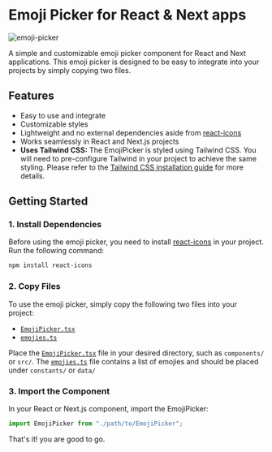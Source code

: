 # Emoji Picker for React & Next apps

![emoji-picker](https://github.com/user-attachments/assets/6bf78882-9bde-44bc-bc58-634611ef7552)

A simple and customizable emoji picker component for React and Next applications. This emoji picker is designed to be easy to integrate into your projects by simply copying two files.

## Features

- Easy to use and integrate
- Customizable styles
- Lightweight and no external dependencies aside from [react-icons](https://www.npmjs.com/package/react-icons)
- Works seamlessly in React and Next.js projects
- **Uses Tailwind CSS:** The EmojiPicker is styled using Tailwind CSS. You will need to pre-configure Tailwind in your project to achieve the same styling. Please refer to the [Tailwind CSS installation guide](https://tailwindcss.com/docs/installation) for more details.

## Getting Started

### 1. Install Dependencies

Before using the emoji picker, you need to install [react-icons](https://www.npmjs.com/package/react-icons) in your project. Run the following command:

```bash
npm install react-icons
```

### 2. Copy Files

To use the emoji picker, simply copy the following two files into your project:

- [`EmojiPicker.tsx`](./EmojiPicker.tsx)
- [`emojies.ts`](./emojies.ts)

Place the [`EmojiPicker.tsx`](./EmojiPicker.tsx) file in your desired directory, such as `components/` or `src/`. The [`emojies.ts`](./emojies.ts) file contains a list of emojies and should be placed under `constants/` or `data/`

### 3. Import the Component

In your React or Next.js component, import the EmojiPicker:

```typescript
import EmojiPicker from "./path/to/EmojiPicker";
```

That's it! you are good to go.
